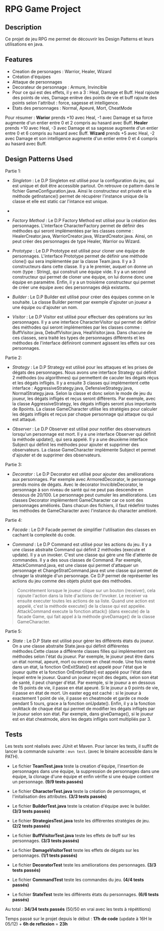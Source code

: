 # RPG Game Project

## Description
Ce projet de jeu RPG me permet de découvrir les Design Patterns et leurs utilisations en java.

## Features
- Creation de personages : Warrior, Healer, Wizard
- Création d'équipes
- Attaque de personnages
- Decorateur de personnage : Armure, Invincible
- Pour ce qui est des effets, il y en a 3 : Heal, Damage et Buff. Heal rajoute des points de vies, Damage  enlève des points de vie et buff rajoute des points selon l'attribut : force, sagesse et intelligence.
- États des personnages : Normal, Apeuré, Mort, CheatMode

Pour résumer : 
**Warior** prends +10 avec Heal, -1 avec Damage et sa force augmente d'un entier entre 0 et 2 compris au hasard avec Buff.
**Healer** prends +10 avec Heal, -3 avec Damage et sa sagesse augmente d'un entier entre 0 et 6 compris au hasard avec Buff.
**Wizard** prends +5 avec Heal, -2 avec Damage et son intelligence augmente d'un entier entre 0 et 4 compris au hasard avec Buff.

## Design Patterns Used

Partie 1:

- _Singleton_ : Le D.P Singleton est utilisé pour la configuration du jeu, qui est unique et doit être accessible partout. On retrouve ce pattern dans le fichier GameConfiguration.java. Ainsi le constructeur est private et la méthode getInstance() permet de récupérer l'instance unique de la classe et elle est static car l'intance est unique.
- 
- _Factory Method_ : Le D.P Factory Method est utilisé  pour la création des personnages. L'interface CharacterFactory permet de définir des méthodes qui seront implémentées par les classes comme : HealerCreator.java, WarriorCreator.java, WizardCreator.java. Ainsi, on peut créer des personnages de type Healer, Warrior ou Wizard.

- _Prototype_ : Le D.P Prototype est utilisé pour cloner une équipe de personnages. L'interface Prototype permet de définir une méthode clone() qui sera implémentée par la classe Team.java. Il y a 3 constructeurs dans cette classe. Il y a le premier, auquel on donne un nom (type : String), qui construit une équipe vide. Il y a un second constructeur qui permet de cloner une équipe, on lui donne donc une équipe en paramètre. Enfin, il y a un troisième constructeur qui permet de créer une équipe avec des personnages déjà existants.

- _Builder_ : Le D.P Builder est utilisé pour créer des équipes comme on le souhaite. La classe Builder permet par exemple d'ajouter un joueur a une équipe ou d'ajouter un nom. 

- _Visitor_ : Le D.P Visitor est utilisé pour effectuer des opérations sur les personnages. Il y a une interface CharacterVisitor qui permet de définir des méthodes qui seront implémentées par les classes comme : BuffVisitor.java, DebuffVisitor.java, HealVisitor.java. Dans chacune de ces classes, sera traité les types de personnages différents et les méthodes de l'interface définiront comment agissent les effets sur ces personnages.

 
Partie 2:

- _Strategy_ : Le D.P Strategy est utilisé pour les attaques et les prises de dégats des personnages. Nous avons une interface Strategy qui définit 2 méthodes (ou algorithmes) qui permettent de caculer les dégats réçus et les dégats infligés. Il y a ensuite 3 classes qui implémentent cette interface : AggressiveStrategy.java, DefensiveStrategy.java, NormalStrategy.java. Selon la classe et donc selon le mode de jeu du joueur, les dégats infligés et reçus seront différents. Par exemple, avec la classe AggressiveStrategy, les dégats infligés seront plus importants de 8points. La classe GameCharacter utilise les stratégies pour calculer les dégats infligés et reçus par chaque personnage qui attaque ou qui est attaqué.

- _Observer_ : Le D.P Observer est utilisé pour notifier des observateurs lorsqu'un personnage est mort. Il y a une interface Observer qui définit la méthode update(), qui sera appelé. Il y a une deuxième interface Subject qui définit les méthodes pour ajouter et supprimer des observateurs. La classe GameCharacter implémente Subject et permet d'ajouter et de supprimer des observateurs. 


Partie 3:

- _Decorator_ : Le D.P Decorator est utilisé pour ajouter des améliorations aux personnages. Par exemple avec ArmoredDecorator, le personnage prends moins de dégats. Avec le decorator InvicibleDecorator, le personnage à son niveau de santé qui ne peut pas descendre en dessous de 20/100. Le personnage peut cumuler les améliorations. Les classes Decorator implémentent GameCharacter car ce sont des personnages améliorés. Dans chacun des fichiers, il faut rédefinir toutes les méthodes de GameCharacter avec l'instance du character amélioré.


Partie 4:

- _Facade_ : Le D.P Facade permet de simplifier l'utilisation des classes en cachant la complexité du code.

- _Command_ : Le D.P Command est utilisé pour les actions du jeu. Il y a une classe abstraite Command qui définit 2 méthodes (execute et update). Il y a un invoker. C'est une classe qui gère une file d'attente de commandes. Il y a des sous classes de Command. Par exemple, AttackCommand.java, est une classe qui permet d'attaquer un personnage et ChangeStratCommand.java est une classe qui permet de chnager la stratégie d'un personnage. Ce D.P permet de représenter les actions du jeu comme des objets plutot que des méthodes. 

> Concrètement lorsque le joueur clique sur un bouton (receiver), cela rajoute l'action dans la liste d'actions de l'invoker. Le receiver va ensuite executer toutes les actions de sa liste. Quand une action est appelé, c'est la méthode execute() de la classe qui est appelée. AttackCommand execute la fonction attack() (dans execute) de la facade Game, qui fait appel à la méthode giveDamage() de la classe GameCharacter.


Partie 5:

- _State_ : Le D.P State est utilisé pour gérer les différents états du joueur. On a une classe abstraite State.java qui définit différentes méthodes.Cette classe a différente classes filles qui implémentent ces méthodes selon l'état du joueur. Par exemple, le joueur peut être dans un état normal, apeuré, mort ou encore en cheat mode. Une fois rentré dans un état, la fonction OnExitState() est appelé pour l'état que le joueur quitte et la fonction OnEnterState() est appelé pour l'état dans lequel entre le joueur. Quand un joueur reçoit des degats, selon son état de santé, il peut changer d'état. Par exemple, si le joueur a en dessous de 15 points de vie, il passe en état apeuré. Si le joueur a 0 points de vie, il passe en état de mort. Un easter egg est caché : si le joueur à exactement 1 point de vie, il passe en cheatmode et garde ce mode pendant 5 tours, grace a la fonction onUpdate(). Enfin, il y a la fonction onAttack de chaque état qui permet de modifier les dégats infligés par le joueur selon son état. Par exemple, dans giveDamage(), si le joueur est en état cheatmode, alors les degats infligés sont multipliés par 3.

## Tests
Les tests sont réalisés avec JUnit et Maven. Pour lancer les tests, il suffit de lancer la commande suivante : `mvn test`. (avec le binaire accessible dans le PATH).

- Le fichier **TeamTest.java** teste la creation d'équipe, l'insertion de personnages dans une équipe, la suppression de personnages dans une équipe, la clonage d'une équipe et enfin vérifie si une équipe contient un personnage. **(9/9 tests passés)**

- Le fichier **CharacterTest.java** teste la création de personnages, et l'initalisation des attributes. **(3/3 tests passés)**

- Le fichier **BuilderTest.java** teste la création d'équipe avec le builder. **(3/3 tests passés)**

- Le fichier **StrategiesTest.java** teste les différentes stratégies de jeu. **(2/2 tests passés)**

- Le fichier **BuffVisitorTest.java** teste les effets de buff sur les personnages. **(3/3 tests passés)**

- Le fichier **DamageVisitorTest** teste les effets de dégats sur les personnages. **(1/1 tests passés)**

- Le fichier **DecoratorTest** teste les améliorations des personnages. **(3/3 tests passés)**

- Le fichier **CommandTest** teste les commandes du jeu. **(4/4 tests passés)**

- Le fichier **StateTest** teste les différents états du personnages.  **(6/6 tests passés)**

Au total : **34/34 tests passés** (50/50 en vrai avec les tests à répétitions)

Temps passé sur le projet depuis le début : **17h de code** (update à 16H le 05/12) + **6h de reflexion** = **23h**